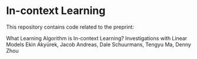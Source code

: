 # In-context Learning

This repository contains code related to the preprint:

What Learning Algorithm is In-context Learning? Investigations with Linear Models
Ekin Akyürek, Jacob Andreas, Dale Schuurmans, Tengyu Ma, Denny Zhou



